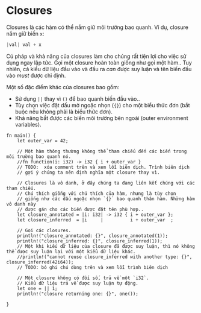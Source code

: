 # Closures

Closures là các hàm có thể nắm giữ môi trường bao quanh. Ví dụ, closure nắm giữ biến `x`:

```Rust
|val| val + x
```

Cú pháp và khả năng của closures làm cho chúng rất tiện lợi cho việc sử dụng ngay lập tức.
Gọi một closure hoàn toàn giống như gọi một hàm..
Tuy nhiên, cả kiểu dữ liệu đầu vào và đầu ra *can* được suy luận và tên biến đầu vào *must* được chỉ định.

Một số đặc điểm khác của closures bao gồm:
* Sử dụng `||` thay vì `()` để bao quanh biến đầu vào..
* Tùy chọn việc đặt dấu mở ngoặc nhọn (`{}`) cho một biểu thức đơn (bắt buộc nếu không phải là biểu thức đơn).
* Khả năng bắt được các biến môi trường bên ngoài (outer environment variables).

```rust,editable
fn main() {
    let outer_var = 42;
    
    // Một hàm thông thường không thể tham chiếu đến các biến trong môi trường bao quanh nó.
    //fn function(i: i32) -> i32 { i + outer_var }
    // TODO:  xóa comment trên và xem lỗi biên dịch. Trình biên dịch
    // gợi ý chúng ta nên định nghĩa một closure thay vì.

    // Closures là vô danh, ở đây chúng ta đang liên kết chúng với các tham chiếu.
    // Chú thích giống với chú thích của hàm, nhưng là tùy chọn
    // giống như các dấu ngoặc nhọn `{}` bao quanh thân hàm. Những hàm vô danh này
    // được gán cho các biến được đặt tên phù hợp..
    let closure_annotated = |i: i32| -> i32 { i + outer_var };
    let closure_inferred  = |i     |          i + outer_var  ;

    // Gọi các closures.
    println!("closure_annotated: {}", closure_annotated(1));
    println!("closure_inferred: {}", closure_inferred(1));
    // Một khi kiểu dữ liệu của closure đã được suy luận, thì nó không thể được suy luận lại với một kiểu dữ liệu khác.
    //println!("cannot reuse closure_inferred with another type: {}", closure_inferred(42i64));
    // TODO: bỏ ghi chú dòng trên và xem lỗi trình biên dịch

    // Một closure không có đối số, trả về một `i32`.
    // Kiểu dữ liệu trả về được suy luận tự động.
    let one = || 1;
    println!("closure returning one: {}", one());

}
```
